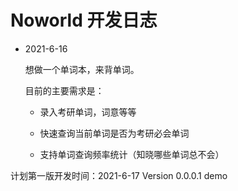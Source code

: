 # Noworld 开发日志

- 2021-6-16

  想做一个单词本，来背单词。

  目前的主要需求是：

  - 录入考研单词，词意等等

  - 快速查询当前单词是否为考研必会单词
  - 支持单词查询频率统计（知晓哪些单词总不会）

计划第一版开发时间：2021-6-17 Version 0.0.0.1 demo

